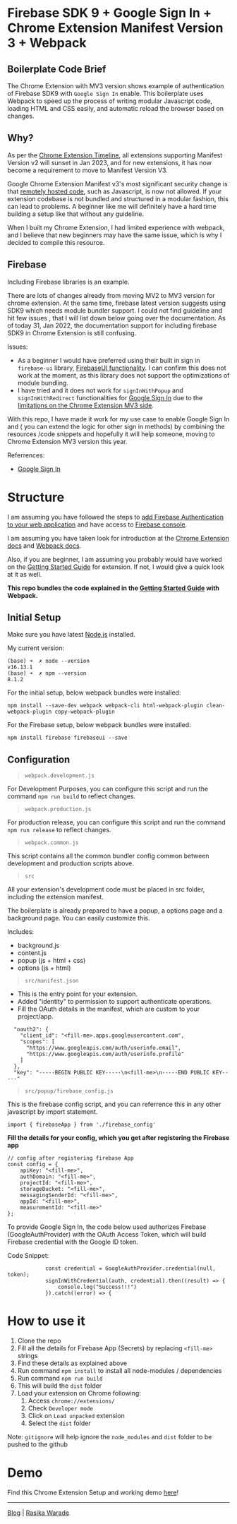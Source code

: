 # Firebase SDK 9 + Google Sign In + Chrome Extension Manifest Version 3 + Webpack  

## Boilerplate Code Brief

The Chrome Extension with MV3 version shows example of authentication of Firebase SDK9 with `Google Sign In` enable. This boilerplate uses Webpack to speed up the process of writing modular Javascript code, loading HTML and CSS easily, and automatic reload the browser based on changes.

## Why?

As per the [Chrome Extension Timeline](https://developer.chrome.com/docs/extensions/mv3/mv2-sunset/), all extensions supporting Manifest Version v2 will sunset in Jan 2023, and for new extensions, it has now become a requirement to move to Manifest Version V3.

Google Chrome Extension Manifest v3's most significant security change is that [remotely hosted code](https://developer.chrome.com/docs/extensions/mv3/intro/mv3-overview/#remotely-hosted-code), such as Javascript, is now not allowed. If your extension codebase is not bundled and structured in a modular fashion, this can lead to problems. A beginner like me will definitely have a hard time building a setup like that without any guideline. 

When I built my Chrome Extension, I had limited experience with webpack, and I believe that new beginners may have the same issue, which is why I decided to compile this resource. 

## Firebase

Including Firebase libraries is an example. 

There are lots of changes already from moving MV2 to MV3 version for chrome extension. At the same time, firebase latest version suggests using SDK9 which needs module bundler support. I could not find guideline and hit few issues , that I will list down below going over the documentation. As of today 31, Jan 2022, the documentation support for including firebase SDK9 in Chrome Extension is still confusing. 

Issues:
- As a beginner I would have preferred using their built in sign in `firebase-ui` library, [FirebaseUI  functionality](https://firebase.google.com/docs/auth/web/firebaseui). I can confirm this does not work at the moment, as this library does not support the optimizations of module bundling.
- I have tried and it does not work for `signInWithPopup` and `signInWithRedirect` functionalities for [Google Sign In](https://firebase.google.com/docs/auth/web/google-signin) due to the [limitations on the Chrome Extension MV3 side](https://firebase.google.com/docs/auth/web/google-signin#authenticate_with_firebase_in_a_chrome_extension).


With this repo, I have made it work for my use case to enable Google Sign In and ( you can extend the logic for other sign in methods) by combining the resources /code snippets and hopefully it will help someone, moving to Chrome Extension MV3 version this year.

Referrences:
- [Google Sign In](https://firebase.google.com/docs/auth/web/google-signin)


# Structure

I am assuming you have followed the steps to [add Firebase Authentication to your web application](https://firebase.google.com/docs/web/setup) and have access to [Firebase console](https://console.firebase.google.com/). 

I am assuming you have taken look for introduction at the [Chrome Extension docs](https://developer.chrome.com/docs/extensions/mv3/getstarted/) and [Webpack docs](https://webpack.js.org/).

Also, if you are beginner, I am assuming you probably would have worked on the [Getting Started Guide](https://developer.chrome.com/docs/extensions/mv3/getstarted/) for extension. If not, I would give a quick look at it as well.

**This repo bundles the code explained in the [Getting Started Guide](https://developer.chrome.com/docs/extensions/mv3/getstarted/) with Webpack.**

## Initial Setup

Make sure you have latest [Node.js](https://formulae.brew.sh/formula/node) installed.

My current version:
```
(base) ➜  ✗ node --version
v16.13.1
(base) ➜  ✗ npm --version
8.1.2

```

For the initial setup, below webpack bundles were installed:

`npm install --save-dev webpack webpack-cli html-webpack-plugin clean-webpack-plugin copy-webpack-plugin`

For the Firebase setup, below webpack bundles were installed:

`npm install firebase firebaseui --save`

## Configuration

> `webpack.development.js`

For Development Purposes, you can configure this script and run the command `npm run build` to reflect changes.

> `webpack.production.js`

For production release, you can configure this script and run the command `npm run release`  to reflect changes.

> `webpack.common.js`

This script contains all the common bundler config common between development and production scripts above.

> `src`

All your extension's development code must be placed in src folder, including the extension manifest.

The boilerplate is already prepared to have a popup, a options page and a background page. You can easily customize this.

Includes:
- background.js
- content.js
- popup (js + html + css)
- options (js + html)

> `src/manifest.json`

- This is the entry point for your extension.
- Added "identity" to permission to support authenticate operations.
- Fill the OAuth details in the manifest, which are custom to your project/app.
```
  "oauth2": {
    "client_id": "<fill-me>.apps.googleusercontent.com",
    "scopes": [
      "https://www.googleapis.com/auth/userinfo.email",
      "https://www.googleapis.com/auth/userinfo.profile"
    ]
  },
  "key": "-----BEGIN PUBLIC KEY-----\n<fill-me>\n-----END PUBLIC KEY-----" 
```

> `src/popup/firebase_config.js`

This is the firebase config script, and you can referrence this in any other javascript by import statement.

`import { firebaseApp } from './firebase_config'`

**Fill the details for your config, which you get after registering the Firebase app**
```
// config after registering firebase App 
const config = {
    apiKey: "<fill-me>",
    authDomain: "<fill-me>",
    projectId: "<fill-me>",
    storageBucket: "<fill-me>",
    messagingSenderId: "<fill-me>",
    appId: "<fill-me>",
    measurementId: "<fill-me>"
};
```   

To provide Google Sign In, the code below used authorizes Firebase (GoogleAuthProvider) with the OAuth Access Token, which will build Firebase credential with the Google ID token.

Code Snippet:
```
            const credential = GoogleAuthProvider.credential(null, token);
            signInWithCredential(auth, credential).then((result) => {
                console.log("Success!!!")
            }).catch((error) => {
```

   
# How to use it

1. Clone the repo
2. Fill all the details for Firebase App (Secrets) by replacing `<fill-me>` strings
3. Find these <fill-me> details as explained above
4. Run command `npm install` to install all node-modules / dependencies
5. Run command `npm run build`
6. This will build the `dist` folder
7. Load your extension on Chrome following:
   1. Access `chrome://extensions/`
   2. Check `Developer mode`
   3. Click on `Load unpacked` extension
   4. Select the `dist` folder

Note: `gitignore` will help ignore the `node_modules` and `dist` folder to be pushed to the github
 
# Demo

Find this Chrome Extension Setup and working demo [here](https://github.com/RasikaWarade/chrome-extension-mv3-firebase-boilerplate/blob/main/firebase-demo.pdf)!
  
  
-----
[Blog](https://rasikawarade.github.io/think-rethink-reinforce/) | [Rasika Warade](https://rasikawarade.github.io/)
